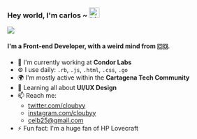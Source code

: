 ### Hey world, I'm carlos ~ <img src="https://user-images.githubusercontent.com/1303154/88677602-1635ba80-d120-11ea-84d8-d263ba5fc3c0.gif" width="24px" alt="hi">

![](https://komarev.com/ghpvc/?username=clouby&color=blueviolet)

#### I'm a Front-end Developer, with a weird mind from 🇨🇴.

- 🏢 I'm currently working at **Condor Labs**
- ⚙️ I use daily: `.rb`, `.js`, `.html`, `.css`, `.go`
- 🌍 I'm mostly active within the **Cartagena Tech Community**
- 🌱 Learning all about **UI/UX Design**
- 📫 Reach me: 
  - [twitter.com/cloubyy](https://twitter.com/cloubyy)
  - [instagram.com/cloubyy](https://instagram.com/cloubyy)
  - <celb25@gmail.com>
- ⚡️ Fun fact: I'm a huge fan of HP Lovecraft

